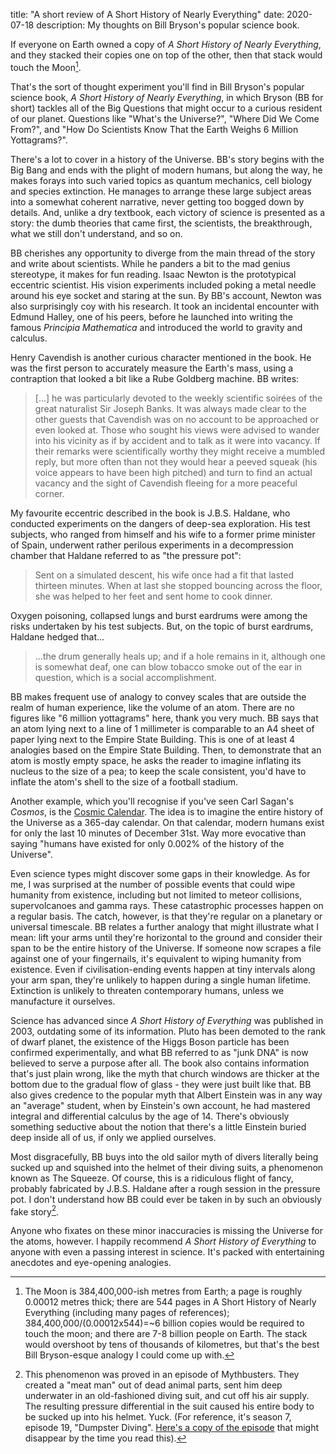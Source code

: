 title: "A short review of A Short History of Nearly Everything"
date: 2020-07-18
description: My thoughts on Bill Bryson's popular science book.

If everyone on Earth owned a copy of *A Short History of Nearly Everything*, and they stacked their copies one on top of the other, then that stack would touch the Moon[^moon].

That's the sort of thought experiment you'll find in Bill Bryson's popular science book, *A Short History of Nearly Everything*, in which Bryson (BB for short) tackles all of the Big Questions that might occur to a curious resident of our planet. Questions like "What's the Universe?", "Where Did We Come From?", and "How Do Scientists Know That the Earth Weighs 6 Million Yottagrams?".

There's a lot to cover in a history of the Universe. BB's story begins with the Big Bang and ends with the plight of modern humans, but along the way, he makes forays into such varied topics as quantum mechanics, cell biology and species extinction. He manages to arrange these large subject areas into a somewhat coherent narrative, never getting too bogged down by details. And, unlike a dry textbook, each victory of science is presented as a story: the dumb theories that came first, the scientists, the breakthrough, what we still don't understand, and so on.

BB cherishes any opportunity to diverge from the main thread of the story and write about scientists. While he panders a bit to the mad genius stereotype, it makes for fun reading. Isaac Newton is the prototypical eccentric scientist. His vision experiments included poking a metal needle around his eye socket and staring at the sun. By BB's account, Newton was also surprisingly coy with his research. It took an incidental encounter with Edmund Halley, one of his peers, before he launched into writing the famous *Principia Mathematica* and introduced the world to gravity and calculus.

Henry Cavendish is another curious character mentioned in the book. He was the first person to accurately measure the Earth's mass, using a contraption that looked a bit like a Rube Goldberg machine. BB writes:

> [...] he was particularly devoted to the weekly scientific soirées of the great naturalist Sir Joseph Banks. It was always made clear to the other guests that Cavendish was on no account to be approached or even looked at. Those who sought his views were advised to wander into his vicinity as if by accident and to talk as it were into vacancy. If their remarks were scientifically worthy they might receive a mumbled reply, but more often than not they would hear a peeved squeak (his voice appears to have been high pitched) and turn to find an actual vacancy and the sight of Cavendish fleeing for a more peaceful corner.

My favourite eccentric described in the book is J.B.S. Haldane, who conducted experiments on the dangers of deep-sea exploration. His test subjects, who ranged from himself and his wife to a former prime minister of Spain, underwent rather perilous experiments in a decompression chamber that Haldane referred to as "the pressure pot":

> Sent on a simulated descent, his wife once had a fit that lasted thirteen minutes. When at last she stopped bouncing across the floor, she was helped to her feet and sent home to cook dinner.

Oxygen poisoning, collapsed lungs and burst eardrums were among the risks undertaken by his test subjects. But, on the topic of burst eardrums, Haldane hedged that...

> ...the drum generally heals up; and if a hole remains in it, although one is somewhat deaf, one can blow tobacco smoke out of the ear in question, which is a social accomplishment.

BB makes frequent use of analogy to convey scales that are outside the realm of human experience, like the volume of an atom. There are no figures like "6 million yottagrams" here, thank you very much. BB says that an atom lying next to a line of 1 millimeter is comparable to an A4 sheet of paper lying next to the Empire State Building. This is one of at least 4 analogies based on the Empire State Building. Then, to demonstrate that an atom is mostly empty space, he asks the reader to imagine inflating its nucleus to the size of a pea; to keep the scale consistent, you'd have to inflate the atom's shell to the size of a football stadium.

Another example, which you'll recognise if you've seen Carl Sagan's *Cosmos*, is the [Cosmic Calendar](https://en.wikipedia.org/wiki/Cosmic_Calendar). The idea is to imagine the entire history of the Universe as a 365-day calendar. On that calendar, modern humans exist for only the last 10 minutes of December 31st. Way more evocative than saying "humans have existed for only 0.002% of the history of the Universe".

Even science types might discover some gaps in their knowledge. As for me, I was surprised at the number of possible events that could wipe humanity from existence, including but not limited to meteor collisions, supervolcanoes and gamma rays. These catastrophic processes happen on a regular basis. The catch, however, is that they're regular on a planetary or universal timescale. BB relates a further analogy that might illustrate what I mean: lift your arms until they're horizontal to the ground and consider their span to be the entire history of the Universe. If someone now scrapes a file against one of your fingernails, it's equivalent to wiping humanity from existence. Even if civilisation-ending events happen at tiny intervals along your arm span, they're unlikely to happen during a single human lifetime. Extinction is unlikely to threaten contemporary humans, unless we manufacture it ourselves.

Science has advanced since *A Short History of Everything* was published in 2003, outdating some of its information. Pluto has been demoted to the rank of dwarf planet, the existence of the Higgs Boson particle has been confirmed experimentally, and what BB referred to as "junk DNA" is now believed to serve a purpose after all. The book also contains information that's just plain wrong, like the myth that church windows are thicker at the bottom due to the gradual flow of glass - they were just built like that. BB also gives credence to the popular myth that Albert Einstein was in any way an "average" student, when by Einstein's own account, he had mastered integral and differential calculus by the age of 14. There's obviously something seductive about the notion that there's a little Einstein buried deep inside all of us, if only we applied ourselves.

Most disgracefully, BB buys into the old sailor myth of divers literally being sucked up and squished into the helmet of their diving suits, a phenomenon known as The Squeeze. Of course, this is a ridiculous flight of fancy, probably fabricated by J.B.S. Haldane after a rough session in the pressure pot. I don't understand how BB could ever be taken in by such an obviously fake story[^myth].

Anyone who fixates on these minor inaccuracies is missing the Universe for the atoms, however. I happily recommend *A Short History of Everything* to anyone with even a passing interest in science. It's packed with entertaining anecdotes and eye-opening analogies.

[^moon]: The Moon is 384,400,000-ish metres from Earth; a page is roughly 0.00012 metres thick; there are 544 pages in A Short History of Nearly Everything (including many pages of references); 384,400,000/(0.00012x544)=~6 billion copies would be required to touch the moon; and there are 7-8 billion people on Earth. The stack would overshoot by tens of thousands of kilometres, but that's the best Bill Bryson-esque analogy I could come up with.

[^myth]: This phenomenon was proved in an episode of Mythbusters. They created a "meat man" out of dead animal parts, sent him deep underwater in an old-fashioned diving suit, and cut off his air supply. The resulting pressure differential in the suit caused his entire body to be sucked up into his helmet. Yuck. (For reference, it's season 7, episode 19, "Dumpster Diving". [Here's a copy of the episode](https://www.dailymotion.com/video/x2n8zuu) that might disappear by the time you read this).

